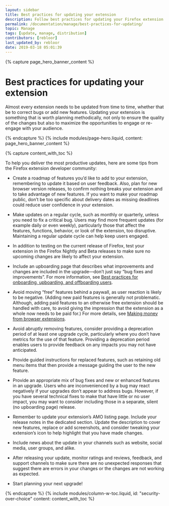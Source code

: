 ```yaml
---
layout: sidebar
title: Best practices for updating your extension
description: Follow best practices for updating your Firefox extension. Ensure a smooth transition for your users with every new version.
permalink: /documentation/manage/best-practices-for-updating/
topic: Manage
tags: [update, manage, distribution]
contributors: [rebloor]
last_updated_by: rebloor
date: 2019-03-18 05:01:39
---
```


<!-- Page Hero Banner -->

{% capture page_hero_banner_content %}

# Best practices for updating your extension

Almost every extension needs to be updated from time to time, whether that be to correct bugs or add new features. Updating your extension is something that is worth planning methodically, not only to ensure the quality of the changes but also to maximize the opportunities to engage or re-engage with your audience.

{% endcapture %}
{% include modules/page-hero.liquid,
	content: page_hero_banner_content
%}

<!-- END: Page Hero Banner -->

<!-- Content with Table of Contents Module -->

{% capture content_with_toc %}

To help you deliver the most productive updates, here are some tips from the Firefox extension developer community:

- Create a roadmap of features you’d like to add to your extension, remembering to update it based on user feedback. Also, plan for new browser version releases, to confirm nothing breaks your extension and to take advantage of new features. If you want to make your roadmap public, don’t be too specific about delivery dates as missing deadlines could reduce user confidence in your extension.

- Make updates on a regular cycle, such as monthly or quarterly, unless you need to fix a critical bug. Users may find more frequent updates (for example daily or even weekly), particularly those that affect the features, functions, behavior, or look of the extension, too disruptive. Maintaining a regular update cycle can help keep users engaged.

- In addition to testing on the current release of Firefox, test your extension in the Firefox Nightly and Beta releases to make sure no upcoming changes are likely to affect your extension.

- Include an upboarding page that describes what improvements and changes are included in the upgrade—don’t just say “bug fixes and improvements”. For more information, see [Best practices for onboarding, upboarding, and offboarding users](/documentation/develop/onboard-upboard-offboard-users/).

- Avoid moving “free” features behind a paywall, as user reaction is likely to be negative. (Adding new paid features is generally not problematic. Although, adding paid features to an otherwise free extension should be handled with care, to avoid giving the impression that the extension as a whole now needs to be paid for.) For more details, see [Making money from browser extensions](https://developer.mozilla.org/docs/Mozilla/Add-ons/Distribution/Make_money_from_browser_extensions).

- Avoid abruptly removing features, consider providing a deprecation period of at least one upgrade cycle, particularly where you don’t have metrics for the use of that feature. Providing a deprecation period enables users to provide feedback on any impacts you may not have anticipated.

- Provide guided instructions for replaced features, such as retaining old menu items that then provide a message guiding the user to the new feature.

- Provide an appropriate mix of bug fixes and new or enhanced features in an upgrade. Users who are inconvenienced by a bug may react negatively if your upgrades don’t appear to address bugs. However, if you have several technical fixes to make that have little or no user impact, you may want to consider including those in a separate, silent (no upboarding page) release.

- Remember to update your extension’s AMO listing page. Include your release notes in the dedicated section. Update the description to cover new features, replace or add screenshots, and consider tweaking your extension’s icon to help highlight that you have made changes.

- Include news about the update in your channels such as website, social media, user groups, and alike.

- After releasing your update, monitor ratings and reviews, feedback, and support channels to make sure there are no unexpected responses that suggest there are errors in your changes or the changes are not working as expected.

- Start planning your next upgrade!

{% endcapture %}
{% include modules/column-w-toc.liquid,
  id: "security-over-choice"
  content: content_with_toc
%}

<!-- END: Content with Table of Contents -->


